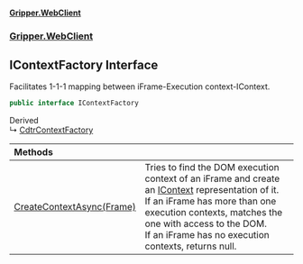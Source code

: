 #### [Gripper.WebClient](index 'index')
### [Gripper.WebClient](Gripper_WebClient 'Gripper.WebClient')
## IContextFactory Interface
Facilitates 1-1-1 mapping between iFrame-Execution context-IContext.  
```csharp
public interface IContextFactory
```

Derived  
&#8627; [CdtrContextFactory](Gripper_WebClient_CdtrContextFactory 'Gripper.WebClient.CdtrContextFactory')  

| Methods | |
| :--- | :--- |
| [CreateContextAsync(Frame)](Gripper_WebClient_IContextFactory_CreateContextAsync(Gripper_ChromeDevTools_Page_Frame) 'Gripper.WebClient.IContextFactory.CreateContextAsync(Gripper.ChromeDevTools.Page.Frame)') | Tries to find the DOM execution context of an iFrame and create an [IContext](Gripper_WebClient_IContext 'Gripper.WebClient.IContext') representation of it.<br/>If an iFrame has more than one execution contexts, matches the one with access to the DOM.<br/>If an iFrame has no execution contexts, returns null.<br/> |
